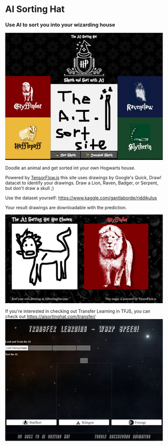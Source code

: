 # AI Sorting Hat
### Use AI to sort you into your wizarding house

![Screenshot](./media/sort.jpg)

Doodle an animal and get sorted int your own Hogwarts house.

Powered by [TensorFlow.js](https://www.tensorflow.org/js/) this site uses drawings by Google's Quick, Draw! datacet to identify your drawings.  Draw a Lion, Raven, Badger, or Serpent, but don't draw a skull ;)

Use the dataset yourself:  https://www.kaggle.com/gantlaborde/riddikulus

Your result drawings are downloadable with the prediction.

![Sharable Graphic Demo](./media/example-sort.png)

If you're interested in checking out Transfer Learning in TFJS, you can check out https://aisortinghat.com/transfer/
[![Screenshot of transfer screen](./media/transfer.JPG)](https://aisortinghat.com/transfer/)
